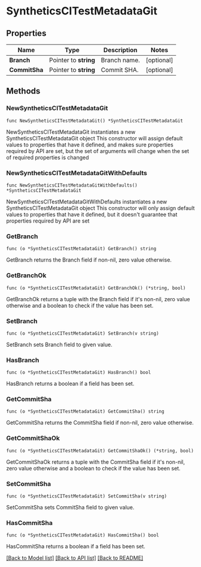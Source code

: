 # SyntheticsCITestMetadataGit

## Properties

Name | Type | Description | Notes
---- | ---- | ----------- | ------
**Branch** | Pointer to **string** | Branch name. | [optional] 
**CommitSha** | Pointer to **string** | Commit SHA. | [optional] 

## Methods

### NewSyntheticsCITestMetadataGit

`func NewSyntheticsCITestMetadataGit() *SyntheticsCITestMetadataGit`

NewSyntheticsCITestMetadataGit instantiates a new SyntheticsCITestMetadataGit object
This constructor will assign default values to properties that have it defined,
and makes sure properties required by API are set, but the set of arguments
will change when the set of required properties is changed

### NewSyntheticsCITestMetadataGitWithDefaults

`func NewSyntheticsCITestMetadataGitWithDefaults() *SyntheticsCITestMetadataGit`

NewSyntheticsCITestMetadataGitWithDefaults instantiates a new SyntheticsCITestMetadataGit object
This constructor will only assign default values to properties that have it defined,
but it doesn't guarantee that properties required by API are set

### GetBranch

`func (o *SyntheticsCITestMetadataGit) GetBranch() string`

GetBranch returns the Branch field if non-nil, zero value otherwise.

### GetBranchOk

`func (o *SyntheticsCITestMetadataGit) GetBranchOk() (*string, bool)`

GetBranchOk returns a tuple with the Branch field if it's non-nil, zero value otherwise
and a boolean to check if the value has been set.

### SetBranch

`func (o *SyntheticsCITestMetadataGit) SetBranch(v string)`

SetBranch sets Branch field to given value.

### HasBranch

`func (o *SyntheticsCITestMetadataGit) HasBranch() bool`

HasBranch returns a boolean if a field has been set.

### GetCommitSha

`func (o *SyntheticsCITestMetadataGit) GetCommitSha() string`

GetCommitSha returns the CommitSha field if non-nil, zero value otherwise.

### GetCommitShaOk

`func (o *SyntheticsCITestMetadataGit) GetCommitShaOk() (*string, bool)`

GetCommitShaOk returns a tuple with the CommitSha field if it's non-nil, zero value otherwise
and a boolean to check if the value has been set.

### SetCommitSha

`func (o *SyntheticsCITestMetadataGit) SetCommitSha(v string)`

SetCommitSha sets CommitSha field to given value.

### HasCommitSha

`func (o *SyntheticsCITestMetadataGit) HasCommitSha() bool`

HasCommitSha returns a boolean if a field has been set.


[[Back to Model list]](../README.md#documentation-for-models) [[Back to API list]](../README.md#documentation-for-api-endpoints) [[Back to README]](../README.md)


